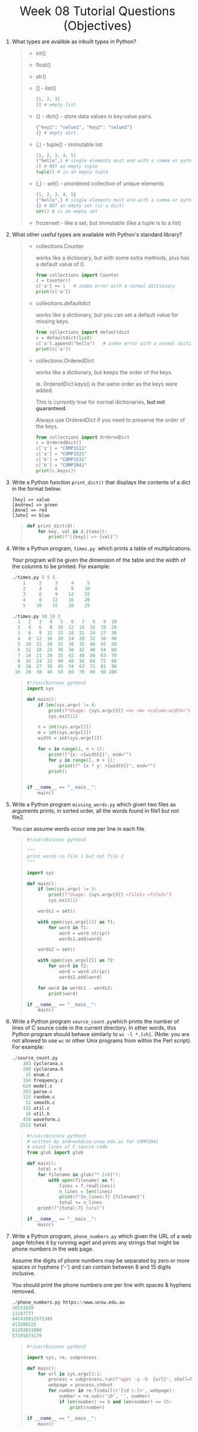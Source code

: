 <center><font size=6pt>Week 08 Tutorial Questions (Objectives)</font></center>

1. What types are avalible as inbuilt types in Python?

   > - int()
   >
   > - float()
   >
   > - str()
   >
   > - [] - list()
   >
   >   ```python
   >   [1, 2, 3]
   >   [] # empty list
   >   ```
   >
   > - {} - dict() - store data values in key:value pairs.
   >
   >   ```python
   >   {"key1": "value1", "key2": "value2"}
   >   {} # empty dict.
   >   ```
   >
   > - (,) - tuple() - immutable list
   >
   >   ```python
   >   (1, 2, 3, 4, 5)
   >   ("hello",) # single elements must end with a comma or python will think it's just a grouping operator
   >   () # NOT an empty tuple
   >   tuple() # is an empty tuple
   >   ```
   >
   > - {,} - set() - unordered collection of unique elements
   >
   >   ```python
   >   {1, 2, 3, 4, 5}
   >   {"hello",} # single elements must end with a comma or python will complain it looks like a dict
   >   {} # NOT an empty set (is a dict)
   >   set() # is an empty set
   >   ```
   >
   > - frozenset - like a set, but immutable (like a tuple is to a list)

2. What other useful types are available with Python's standard library?

   > - collections.Counter
   >
   >   works like a dictionary, but with some extra methods, plus has a default value of 0.
   >
   >   ```python
   >   from collections import Counter
   >   c = Counter()
   >   c['a'] += 1   # index error with a normal dictionary
   >   print(c['a'])
   >   ```
   >
   > - collections.defaultdict
   >
   >   works like a dictionary, but you can set a default value for missing keys.
   >
   >   ```python
   >   from collections import defaultdict
   >   c = defaultdict(list)
   >   c['a'].append("hello")   # index error with a normal dictionary
   >   print(c['a'])
   >   ```
   >
   > - collections.OrderedDict
   >
   >   works like a dictionary, but keeps the order of the keys.
   >
   >   ie. OrderedDict.keys() is the same order as the keys were added.
   >
   >   This is *currently* true for normal dictionaries, **but not guaranteed**.
   >
   >   Always use OrderedDict if you need to preserve the order of the keys.
   >
   >   ```python
   >   from collections import OrderedDict
   >   c = OrderedDict()
   >   c['z'] = "COMP1511"
   >   c['a'] = "COMP1521"
   >   c['k'] = "COMP1531"
   >   c['b'] = "COMP2041"
   >   print(c.keys())
   >   ```

3. Write a Python function `print_dict()` that displays the contents of a dict in the format below:

   ```
   [key] => value
   [Andrew] => green
   [Anne] => red
   [John] => blue
   ```

   > ```python
   > def print_dict(d):
   >     for key, val in d.items():
   >         print(f"[{key}] => {val}")
   > ```

4. Write a Python program, `times.py `which prints a table of multiplications.

   Your program will be given the dimension of the table and the width of the columns to be printed. For example:

   ```python
   ./times.py 5 5 5
       1     2     3     4     5
       2     4     6     8    10
       3     6     9    12    15
       4     8    12    16    20
       5    10    15    20    25
   ```

   ```python
   ./times.py 10 10 3
     1   2   3   4   5   6   7   8   9  10
     2   4   6   8  10  12  14  16  18  20
     3   6   9  12  15  18  21  24  27  30
     4   8  12  16  20  24  28  32  36  40
     5  10  15  20  25  30  35  40  45  50
     6  12  18  24  30  36  42  48  54  60
     7  14  21  28  35  42  49  56  63  70
     8  16  24  32  40  48  56  64  72  80
     9  18  27  36  45  54  63  72  81  90
    10  20  30  40  50  60  70  80  90 100
   ```

   > ```python
   > #!/usr/bin/env python3
   > import sys
   > 
   > def main():
   >     if len(sys.argv) != 4:
   >         print(f"Usage: {sys.argv[0]} <n> <m> <column-width>")
   >         sys.exit(1)
   > 
   >     n = int(sys.argv[1])
   >     m = int(sys.argv[2])
   >     width = int(sys.argv[3])
   > 
   >     for x in range(1, n + 1):
   >         print(f"{x: >{width}}", end="")
   >         for y in range(2, m + 1):
   >             print(f" {x * y: >{width}}", end="")
   >         print()
   > 
   > 
   > if __name__ == "__main__":
   >     main()
   > ```

5. Write a Python program `missing_words.py` which given two files as arguments prints, in sorted order, all the words found in file1 but not file2.

   You can assume words occur one per line in each file.

   > ```python
   > #!/usr/bin/env python3
   > 
   > """
   > print words in file 1 but not file 2
   > """
   > 
   > import sys
   > 
   > def main():
   >     if len(sys.argv) != 3:
   >         print(f"Usage: {sys.argv[0]} <file1> <file2>")
   >         sys.exit(1)
   > 
   >     words1 = set()
   > 
   >     with open(sys.argv[1]) as f1:
   >         for word in f1:
   >             word = word.strip()
   >             words1.add(word)
   > 
   >     words2 = set()
   > 
   >     with open(sys.argv[2]) as f2:
   >         for word in f2:
   >             word = word.strip()
   >             words2.add(word)
   > 
   >     for word in words1 - words2:
   >         print(word)
   > 
   > if __name__ == "__main__":
   >     main()
   > ```

6. Write a Python program `source_count.py`which prints the number of lines of C source code in the current directory. In other words, this Python program should behave similarly to `wc -l *.[ch]`. (Note: you are not allowed to use `wc` or other Unix programs from within the Perl script). For example:

   ```python
   ./source_count.py
       383 cyclorana.c
       280 cyclorana.h
        15 enum.c
       194 frequency.c
       624 model.c
       293 parse.c
       115 random.c
        51 smooth.c
       132 util.c
        16 util.h
       410 waveform.c
      2513 total
   ```

   > ```python
   > #!/usr/bin/env python3
   > # written by andrewt@cse.unsw.edu.au for COMP2041
   > # count lines of C source code
   > from glob import glob
   > 
   > def main():
   >     total = 0
   >     for filename in glob("*.[ch]"):
   >         with open(filename) as f:
   >             lines = f.readlines()
   >             n_lines = len(lines)
   >             print(f"{n_lines:7} {filename}")
   >             total += n_lines
   >     print(f"{total:7} total")
   > 
   > if __name__ == "__main__":
   >     main()
   > ```

7. Write a Python program, `phone_numbers.py` which given the URL of a web page fetches it by running *wget* and prints any strings that might be phone numbers in the web page.

   Assume the digits of phone numbers may be separated by zero or more spaces or hyphens ('-') and can contain between 8 and 15 digits inclusive.

   You should print the phone numbers one per line with spaces & hyphens removed.

   ```python
   ./phone_numbers.py https://www.unsw.edu.au
   20151028
   11187777
   841430912571345
   413200225
   61293851000
   57195873179
   ```
   
   > ```python
   > #!/usr/bin/env python3
   > 
   > import sys, re, subprocess
   > 
   > def main():
   >     for url in sys.argv[1:]:
   >         process = subprocess.run(f"wget -q -O- {url}", shell=True, capture_output=True, text=True)
   >         webpage = process.stdout
   >         for number in re.findall(r'[\d \-]+', webpage):
   >             number = re.sub(r'\D', '', number)
   >             if len(number) >= 8 and len(number) <= 15:
   >                 print(number)
   > 
   > if __name__ == "__main__":
   >     main()
   > ```